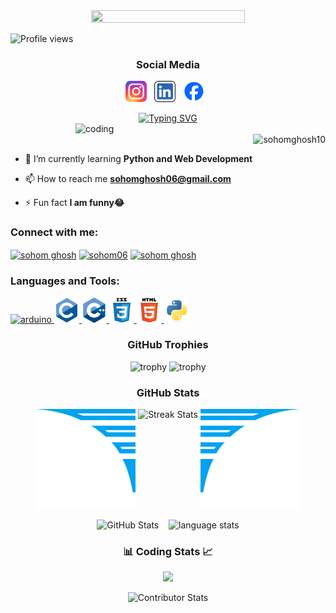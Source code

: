 <div align="center" width=100% height=100%  >
   <img align="center"  width=70% height=15% src="https://www.autoitscript.com/forum/uploads/monthly_2020_03/tech.gif.7449db47191b0e32967887c117908b3c.gif">
</div>

<!-- profile views ---->
<p align="left"> <img src="https://komarev.com/ghpvc/?username=SohomGhosh10&label=Profile%20views&color=0e75b6&style=flat" alt="Profile views" /> </p>

<!-- social links ---->
<h3 align="center">Social Media</h3>


<p align="center">
   <a href="https://www.instagram.com/sohom06/"><img height="34" src="Instagram.png" alt="Instagram"></a>&nbsp;&nbsp;
   <a href="https://www.linkedin.com/in/sohom-ghosh-76306627b/"><img height="34" src="linkedin.svg" alt="LinkedIn"></a>&nbsp;&nbsp;
   <a href="https://www.facebook.com/profile.php?id=100085529757571"><img height="34" src="Facebook.png" alt="Facebook"></a>&nbsp;&nbsp;
</p>
<div align="center" width=100%>
  <a href="#"><img src="https://readme-typing-svg.herokuapp.com?font=Roboto&weight=700&size=30&pause=1000&center=true&vCenter=true&width=435&lines=Hi+%F0%9F%91%8B%2C+I+am+Sohom+Ghosh;CSE+Undergrad+At+UEMK;A+Full+Stack+Developer;Mastering+Python+and+Web+Dev;I+love+Coding+%F0%9F%91%8B%2C;System.exit(0)+%F0%9F%91%8B" alt="Typing SVG" /></a>
</div>

<img align="right" alt="coding" width="400" src="https://user-images.githubusercontent.com/55389276/140866485-8fb1c876-9a8f-4d6a-98dc-08c4981eaf70.gif">
<p align="right"> <img src="https://komarev.com/ghpvc/?username=sohomghosh10&label=Profile%20views&color=0e75b6&style=flat" alt="sohomghosh10" /> </p>

- 🌱 I’m currently learning **Python and Web Development**

- 📫 How to reach me **sohomghosh06@gmail.com**

- ⚡ Fun fact **I am funny😂**

<h3 align="left">Connect with me:</h3>
<p align="left">
<a href="https://fb.com/sohom ghosh" target="blank"><img align="center" src="https://raw.githubusercontent.com/rahuldkjain/github-profile-readme-generator/master/src/images/icons/Social/facebook.svg" alt="sohom ghosh" height="30" width="40" /></a>
<a href="https://instagram.com/sohom06" target="blank"><img align="center" src="https://raw.githubusercontent.com/rahuldkjain/github-profile-readme-generator/master/src/images/icons/Social/instagram.svg" alt="sohom06" height="30" width="40" /></a>
<a href="https://www.hackerrank.com/sohom ghosh" target="blank"><img align="center" src="https://raw.githubusercontent.com/rahuldkjain/github-profile-readme-generator/master/src/images/icons/Social/hackerrank.svg" alt="sohom ghosh" height="30" width="40" /></a>
</p>

<h3 align="left">Languages and Tools:</h3>
<p align="left"> <a href="https://www.arduino.cc/" target="_blank" rel="noreferrer"> <img src="https://cdn.worldvectorlogo.com/logos/arduino-1.svg" alt="arduino" width="40" height="40"/> </a> <a href="https://www.cprogramming.com/" target="_blank" rel="noreferrer"> <img src="https://raw.githubusercontent.com/devicons/devicon/master/icons/c/c-original.svg" alt="c" width="40" height="40"/> </a> <a href="https://www.w3schools.com/cpp/" target="_blank" rel="noreferrer"> <img src="https://raw.githubusercontent.com/devicons/devicon/master/icons/cplusplus/cplusplus-original.svg" alt="cplusplus" width="40" height="40"/> </a> <a href="https://www.w3schools.com/css/" target="_blank" rel="noreferrer"> <img src="https://raw.githubusercontent.com/devicons/devicon/master/icons/css3/css3-original-wordmark.svg" alt="css3" width="40" height="40"/> </a> <a href="https://www.w3.org/html/" target="_blank" rel="noreferrer"> <img src="https://raw.githubusercontent.com/devicons/devicon/master/icons/html5/html5-original-wordmark.svg" alt="html5" width="40" height="40"/> </a> <a href="https://www.python.org" target="_blank" rel="noreferrer"> <img src="https://raw.githubusercontent.com/devicons/devicon/master/icons/python/python-original.svg" alt="python" width="40" height="40"/> </a> </p>

<!-- Github Trophies -->
<h3 align="center">GitHub Trophies</h3>
<div align="center">

![trophy](https://github-profile-trophy.vercel.app/?username=SohomGhosh10&theme=dark_lover&no-frame=true&no-bg=true&margin-w=4&column=5&title=MultiLanguage,Joined2020,Commits,Followers,Stars)
![trophy](https://github-profile-trophy.vercel.app/?username=SohomGhosh10&theme=dark_lover&no-frame=true&no-bg=true&margin-w=4&column=5&title=PullRequest,Repositories,Reviews,Experience,Issues)
</div></a> </p>
<h3 align="center">GitHub Stats</h3>
<div align="center">
    <img height="160px" width="160px" src="Left.svg" alt="Left Wing">
    <img align="top" src="https://github-readme-streak-stats.herokuapp.com/?user=SohomGhosh10&theme=windows-dark&hide_border=true" alt="Streak Stats">
    <img height="160px" width="160px" src="Right.svg" alt="Right Wing">
    <p></p>
    <img src="https://github-readme-stats.vercel.app/api?username=SohomGhosh10&show_icons=true&locale=en&theme=github_dark&hide_border=true&bg_color=000000&count_private=true" alt="GitHub Stats">
    &nbsp;&nbsp;
   <img width=370 align=top src="https://github-readme-stats.vercel.app/api/top-langs?username=SohomGhosh10&show_icons=true&locale=en&theme=react&border_radius=10&layout=compact&langs_count=10" height="194.8px" alt="language stats">
</div>

<!-- LeetCode stats -->
<h3 align="center">📊 Coding Stats 📈</h3>
<p align="center"><img src="https://leetcard.jacoblin.cool/Sohom10?ext=heatmap&theme=dark"></p>

<p align="center"><img src="https://github-contributor-stats.vercel.app/api?username=SohomGhosh10&limit=5&theme=radical&combine_all_yearly_contributions=true" alt="Contributor Stats" /></p>

